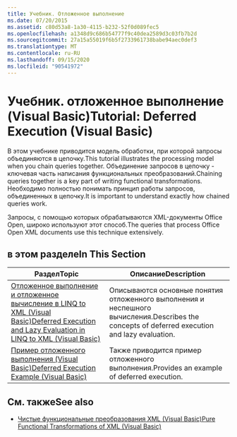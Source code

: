 ```yaml
---
title: Учебник. Отложенное выполнение
ms.date: 07/20/2015
ms.assetid: c80d53a8-1a30-4115-b232-52f0d089fec5
ms.openlocfilehash: a1348d9c686b54777f9c40dea2589d3c03fb7b2d
ms.sourcegitcommit: 27a15a55019f6b5f2733961738babe94aec0def3
ms.translationtype: MT
ms.contentlocale: ru-RU
ms.lasthandoff: 09/15/2020
ms.locfileid: "90541972"
---
```

# <a name="tutorial-deferred-execution-visual-basic"></a><span data-ttu-id="b34db-102">Учебник. отложенное выполнение (Visual Basic)</span><span class="sxs-lookup"><span data-stu-id="b34db-102">Tutorial: Deferred Execution (Visual Basic)</span></span>
<span data-ttu-id="b34db-103">В этом учебнике приводится модель обработки, при которой запросы объединяются в цепочку.</span><span class="sxs-lookup"><span data-stu-id="b34db-103">This tutorial illustrates the processing model when you chain queries together.</span></span> <span data-ttu-id="b34db-104">Объединение запросов в цепочку - ключевая часть написания функциональных преобразований.</span><span class="sxs-lookup"><span data-stu-id="b34db-104">Chaining queries together is a key part of writing functional transformations.</span></span> <span data-ttu-id="b34db-105">Необходимо полностью понимать принцип работы запросов, объединенных в цепочку.</span><span class="sxs-lookup"><span data-stu-id="b34db-105">It is important to understand exactly how chained queries work.</span></span>  
  
 <span data-ttu-id="b34db-106">Запросы, с помощью которых обрабатываются XML-документы Office Open, широко используют этот способ.</span><span class="sxs-lookup"><span data-stu-id="b34db-106">The queries that process Office Open XML documents use this technique extensively.</span></span>  
  
## <a name="in-this-section"></a><span data-ttu-id="b34db-107">в этом разделе</span><span class="sxs-lookup"><span data-stu-id="b34db-107">In This Section</span></span>  
  
|<span data-ttu-id="b34db-108">Раздел</span><span class="sxs-lookup"><span data-stu-id="b34db-108">Topic</span></span>|<span data-ttu-id="b34db-109">Описание</span><span class="sxs-lookup"><span data-stu-id="b34db-109">Description</span></span>|  
|-----------|-----------------|  
|[<span data-ttu-id="b34db-110">Отложенное выполнение и отложенное вычисление в LINQ to XML (Visual Basic)</span><span class="sxs-lookup"><span data-stu-id="b34db-110">Deferred Execution and Lazy Evaluation in LINQ to XML (Visual Basic)</span></span>](../../../../standard/linq/deferred-execution-lazy-evaluation.md)|<span data-ttu-id="b34db-111">Описываются основные понятия отложенного выполнения и неспешного вычисления.</span><span class="sxs-lookup"><span data-stu-id="b34db-111">Describes the concepts of deferred execution and lazy evaluation.</span></span>|  
|[<span data-ttu-id="b34db-112">Пример отложенного выполнения (Visual Basic)</span><span class="sxs-lookup"><span data-stu-id="b34db-112">Deferred Execution Example (Visual Basic)</span></span>](../../../../standard/linq/deferred-execution-example.md)|<span data-ttu-id="b34db-113">Также приводится пример отложенного выполнения.</span><span class="sxs-lookup"><span data-stu-id="b34db-113">Provides an example of deferred execution.</span></span>|  
  
## <a name="see-also"></a><span data-ttu-id="b34db-114">См. также</span><span class="sxs-lookup"><span data-stu-id="b34db-114">See also</span></span>

- [<span data-ttu-id="b34db-115">Чистые функциональные преобразования XML (Visual Basic)</span><span class="sxs-lookup"><span data-stu-id="b34db-115">Pure Functional Transformations of XML (Visual Basic)</span></span>](../../../../standard/linq/introduction-pure-functional-transformations.md)

